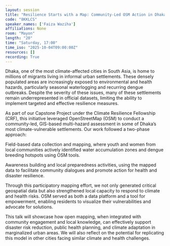 ```yaml
---
layout: session
title: "Resilience Starts with a Map: Community-Led OSM Action in Dhaka’s Climate-Vulnerable Settlements"
code: "8KKLCS"
speaker_names: ['Faiza Waziha']
affiliations: None
room: "Mayon"
length: "20"
time: "Saturday, 17:00"
time_iso: "2025-10-04T09:00:00Z"
resources: []
recording: True
---
```


Dhaka, one of the most climate-affected cities in South Asia, is home to millions of migrants living in informal urban settlements. These densely populated areas are increasingly exposed to environmental and health hazards, particularly seasonal waterlogging and recurring dengue outbreaks. Despite the severity of these issues, many of these settlements remain underrepresented in official datasets, limiting the ability to implement targeted and effective resilience measures.

As part of our Capstone Project under the Climate Resilience Fellowship (CRF), this initiative leveraged OpenStreetMap (OSM) to conduct a community-led, GIS-based multi-hazard assessment in some of Dhaka’s most climate-vulnerable settlements. Our work followed a two-phase approach:

Field-based data collection and mapping, where youth and women from local communities actively identified water accumulation zones and dengue breeding hotspots using OSM tools.

Awareness building and local preparedness activities, using the mapped data to facilitate community dialogues and promote action for health and disaster resilience.

Through this participatory mapping effort, we not only generated critical geospatial data but also strengthened local capacity to respond to climate and health risks. OSM served as both a data platform and a tool for empowerment, enabling residents to visualize their vulnerabilities and advocate for solutions.

This talk will showcase how open mapping, when integrated with community engagement and local knowledge, can effectively support disaster risk reduction, public health planning, and climate adaptation in marginalized urban areas. We will also reflect on the potential for replicating this model in other cities facing similar climate and health challenges.

